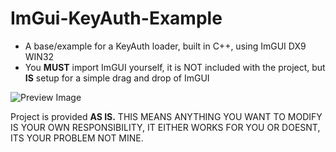 # ImGui-KeyAuth-Example
- A base/example for a KeyAuth loader, built in C++, using ImGUI DX9 WIN32
- You **MUST** import ImGUI yourself, it is NOT included with the project, but **IS** setup for a simple drag and drop of ImGUI

![Preview Image](https://github.com/ifBars/ImGuiDX9-KeyAuth-Loader-Example/assets/114284668/4bd37521-ecfd-4140-9ab6-e83deafa565b)

Project is provided **AS IS.** THIS MEANS ANYTHING YOU WANT TO MODIFY IS YOUR OWN RESPONSIBILITY, IT EITHER WORKS FOR YOU OR DOESNT, ITS YOUR PROBLEM NOT MINE.
